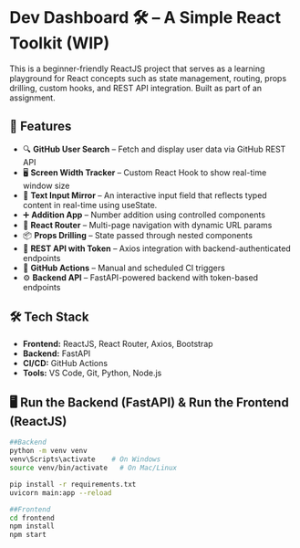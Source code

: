 # Dev Dashboard 🛠️ – A Simple React Toolkit (WIP)

This is a beginner-friendly ReactJS project that serves as a learning playground for React concepts such as state management, routing, props drilling, custom hooks, and REST API integration. Built as part of an assignment.

## 🌟 Features

- 🔍 **GitHub User Search** – Fetch and display user data via GitHub REST API
- 🖥️ **Screen Width Tracker** – Custom React Hook to show real-time window size
- 📄 **Text Input Mirror** – An interactive input field that reflects typed content in real-time using useState.
- ➕ **Addition App** – Number addition using controlled components
- 🧭 **React Router** – Multi-page navigation with dynamic URL params
- 📦 **Props Drilling** – State passed through nested components
- 🔐 **REST API with Token** – Axios integration with backend-authenticated endpoints
- 🔁 **GitHub Actions** – Manual and scheduled CI triggers
- ⚙️ **Backend API** – FastAPI-powered backend with token-based endpoints

## 🛠️ Tech Stack

- **Frontend:** ReactJS, React Router, Axios, Bootstrap
- **Backend:** FastAPI
- **CI/CD:** GitHub Actions
- **Tools:** VS Code, Git, Python, Node.js

## 🖥️ Run the Backend (FastAPI) & Run the Frontend (ReactJS)

```bash
##Backend 
python -m venv venv
venv\Scripts\activate    # On Windows
source venv/bin/activate   # On Mac/Linux

pip install -r requirements.txt
uvicorn main:app --reload

##Frontend 
cd frontend
npm install
npm start
